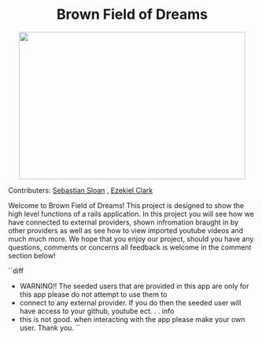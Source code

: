 <h1 align = center> Brown Field of Dreams </h1> 

<p align="center">
  <img width="460" height="300" src="https://cdn.business2community.com/wp-content/uploads/2014/07/field-of-dreams.jpg">
</p>

Contributers: 
[Sebastian Sloan](https://github.com/sasloan) , [Ezekiel Clark](https://github.com/Yetidancer)

  Welcome to Brown Field of Dreams! This project is designed to show the high level functions of a rails application. In this 
  project you will see how we have connected to external providers, shown infromation braught in by other providers as well as 
  see how to view imported youtube videos and much much more. We hope that you enjoy our project, should you have any
  questions, comments or concerns all feedback is welcome in the comment section below! 
  
 ``diff
  - WARNING!! The seeded users that are provided in this app are only for this app please do not attempt to use them to 
  - connect to any external provider. If you do then the seeded user will have access to your github, youtube ect. . . info
  - this is not good. when interacting with the app please make your own user. Thank you.
  ``
  
  

